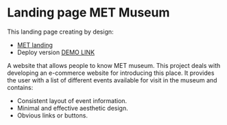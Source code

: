 # Landing page MET Museum

This landing page creating by design:
- [MET landing](https://www.figma.com/file/wuw2TiFiZ2saAOfz4K9nJB/THE-MET-Design?type=design&node-id=8590-28&mode=design&t=Tac8lV3eG8Zrn9nC-0)
- Deploy version [DEMO LINK](https://vlopatko.github.io/landing_museum/)

A website that allows people to know MET museum. This project deals with developing an e-commerce website for introducing this place. It provides the user with a list of different events available for visit in the museum and contains: 
- Consistent layout of event information.
- Minimal and effective aesthetic design.
- Obvious links or buttons.